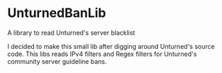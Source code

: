 # UnturnedBanLib
A library to read Unturned's server blacklist

I decided to make this small lib after digging around Unturned's source code. This libs reads IPv4 filters and Regex filters for Unturned's community server guideline bans.
